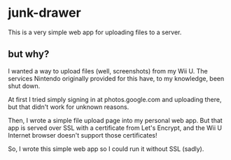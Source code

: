 # junk-drawer

This is a very simple web app for uploading files to a server.

## but why?

I wanted a way to upload files (well, screenshots) from my Wii U. The services Nintendo originally provided for this
have, to my knowledge, been shut down.

At first I tried simply signing in at photos.google.com and uploading there, but that didn't work for unknown reasons.

Then, I wrote a simple file upload page into my personal web app. But that app is served over SSL with a certificate 
from Let's Encrypt, and the Wii U Internet browser doesn't support those certificates!

So, I wrote this simple web app so I could run it without SSL (sadly).
